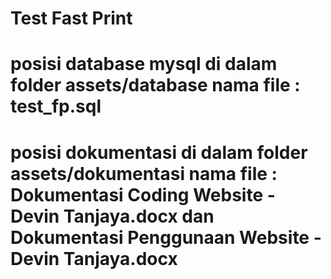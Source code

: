 # Test Fast Print
# posisi database mysql di dalam folder assets/database nama file : test_fp.sql
# posisi dokumentasi di dalam folder assets/dokumentasi nama file : Dokumentasi Coding Website - Devin Tanjaya.docx dan Dokumentasi Penggunaan Website - Devin Tanjaya.docx
